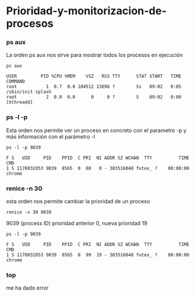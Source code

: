 # Prioridad-y-monitorizacion-de-procesos
### ps aux 
La orden ps aux nos sirve para mostrar todos los procesos en ejecución
```
ps aux

```
```
USER         PID %CPU %MEM    VSZ   RSS TTY      STAT START   TIME COMMAND
root           1  0.7  0.0 104512 13696 ?        Ss   09:02   0:05 /sbin/init splash
root           2  0.0  0.0      0     0 ?        S    09:02   0:00 [kthreadd]
```
### ps -l -p
Esta orden nos permite ver un proceso en concreto con el parametro -p y más información con el parámetro -l
```
ps -l -p 9039
```
```
F S   UID     PID    PPID  C PRI  NI ADDR SZ WCHAN  TTY          TIME CMD
1 S 1178032053 9039  8565  0  80   0 - 303516048 futex_ ?    00:00:00 chrome
```
### renice -n 30
esta orden nos permite cambiar la prioridad de un proceso
```
renice -n 30 9039
```
9039 (process ID) prioridad anterior 0, nueva prioridad 19

```
ps -l -p 9039
```
```
F S   UID     PID    PPID  C PRI  NI ADDR SZ WCHAN  TTY          TIME CMD
1 S 1178032053 9039  8565  0  99  19 - 303516048 futex_ ?    00:00:00 chrome
```
### top
me ha dado error
